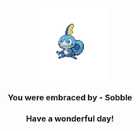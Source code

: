 <p align="center">
    <img src="https://raw.githubusercontent.com/PokeAPI/sprites/master/sprites/pokemon/816.png" width="150" height="150">
</p>
<h3 align="center">You were embraced by - <b>Sobble</b></h3>
<h3 align="center">Have a wonderful day!</h3>

